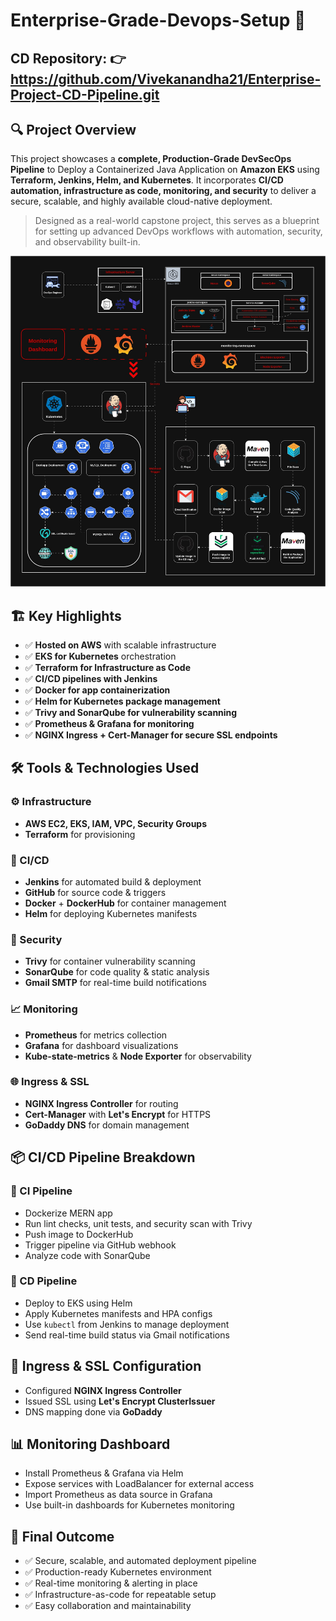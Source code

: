 # Enterprise-Grade-Devops-Setup 🚀 

## CD Repository: 👉 https://github.com/Vivekanandha21/Enterprise-Project-CD-Pipeline.git

## 🔍 Project Overview
This project showcases a **complete, Production-Grade DevSecOps Pipeline** to Deploy a Containerized Java Application on **Amazon EKS** using **Terraform, Jenkins, Helm, and Kubernetes**. It incorporates **CI/CD automation, infrastructure as code, monitoring, and security** to deliver a secure, scalable, and highly available cloud-native deployment.

> Designed as a real-world capstone project, this serves as a blueprint for setting up advanced DevOps workflows with automation, security, and observability built-in.

![](capstone_final.jpg)

## 🏗️ Key Highlights
- ✅ **Hosted on AWS** with scalable infrastructure
- ✅ **EKS for Kubernetes** orchestration
- ✅ **Terraform for Infrastructure as Code**
- ✅ **CI/CD pipelines with Jenkins**
- ✅ **Docker for app containerization**
- ✅ **Helm for Kubernetes package management**
- ✅ **Trivy and SonarQube for vulnerability scanning**
- ✅ **Prometheus & Grafana for monitoring**
- ✅ **NGINX Ingress + Cert-Manager for secure SSL endpoints**

## 🛠️ Tools & Technologies Used

### ⚙️ Infrastructure
- **AWS EC2, EKS, IAM, VPC, Security Groups**
- **Terraform** for provisioning

### 🚀 CI/CD
- **Jenkins** for automated build & deployment
- **GitHub** for source code & triggers
- **Docker** + **DockerHub** for container management
- **Helm** for deploying Kubernetes manifests

### 🔐 Security
- **Trivy** for container vulnerability scanning
- **SonarQube** for code quality & static analysis
- **Gmail SMTP** for real-time build notifications

### 📈 Monitoring
- **Prometheus** for metrics collection
- **Grafana** for dashboard visualizations
- **Kube-state-metrics** & **Node Exporter** for observability

### 🌐 Ingress & SSL
- **NGINX Ingress Controller** for routing
- **Cert-Manager** with **Let's Encrypt** for HTTPS
- **GoDaddy DNS** for domain management

## 📦 CI/CD Pipeline Breakdown

### 🧪 CI Pipeline
- Dockerize MERN app
- Run lint checks, unit tests, and security scan with Trivy
- Push image to DockerHub
- Trigger pipeline via GitHub webhook
- Analyze code with SonarQube

### 🚀 CD Pipeline
- Deploy to EKS using Helm
- Apply Kubernetes manifests and HPA configs
- Use `kubectl` from Jenkins to manage deployment
- Send real-time build status via Gmail notifications

## 🔐 Ingress & SSL Configuration
- Configured **NGINX Ingress Controller**
- Issued SSL using **Let's Encrypt ClusterIssuer**
- DNS mapping done via **GoDaddy**

## 📊 Monitoring Dashboard
- Install Prometheus & Grafana via Helm
- Expose services with LoadBalancer for external access
- Import Prometheus as data source in Grafana
- Use built-in dashboards for Kubernetes monitoring

## 🎯 Final Outcome
- ✅ Secure, scalable, and automated deployment pipeline
- ✅ Production-ready Kubernetes environment
- ✅ Real-time monitoring & alerting in place
- ✅ Infrastructure-as-code for repeatable setup
- ✅ Easy collaboration and maintainability
  
